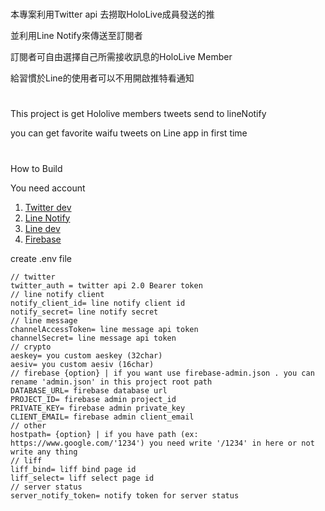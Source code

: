 #
本專案利用Twitter api 去撈取HoloLive成員發送的推 

並利用Line Notify來傳送至訂閱者 

訂閱者可自由選擇自己所需接收訊息的HoloLive Member

給習慣於Line的使用者可以不用開啟推特看通知

# 
This project is get Hololive members tweets send to lineNotify

you can get favorite waifu tweets on Line app in first time

#
How to Build       

You need account 

1. [Twitter dev](https://developer.twitter.com/en)
2. [Line Notify](https://notify-bot.line.me/en/)
3. [Line dev](https://developers.line.biz/en/)
4. [Firebase](https://firebase.google.com/)

create .env file

```
// twitter
twitter_auth = twitter api 2.0 Bearer token 
// line notify client       
notify_client_id= line notify client id 
notify_secret= line notify secret 
// line message
channelAccessToken= line message api token 
channelSecret= line message api token
// crypto
aeskey= you custom aeskey (32char)
aesiv= you custom aesiv (16char)
// firebase {option} | if you want use firebase-admin.json . you can rename 'admin.json' in this project root path
DATABASE_URL= firebase database url
PROJECT_ID= firebase admin project_id
PRIVATE_KEY= firebase admin private_key
CLIENT_EMAIL= firebase admin client_email
// other
hostpath= {option} | if you have path (ex: https://www.google.com/'1234') you need write '/1234' in here or not write any thing
// liff
liff_bind= liff bind page id 
liff_select= liff select page id
// server status
server_notify_token= notify token for server status
```
